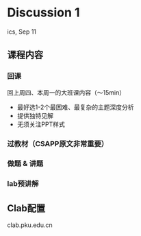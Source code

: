# Discussion 1
ics, Sep 11

## 课程内容
### 回课
回上周四、本周一的大班课内容（～15min）
* 最好选1-2个最困难、最复杂的主题深度分析
* 提供独特见解
* 无须关注PPT样式

### 过教材（CSAPP原文非常重要）

### 做题 & 讲题

### lab预讲解

## Clab配置
clab.pku.edu.cn

